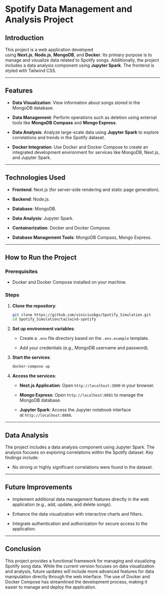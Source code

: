 Spotify Data Management and Analysis Project
============================================

Introduction
------------

This project is a web application developed using **Next.js**, **Node.js**, **MongoDB**, and **Docker**. Its primary purpose is to manage and visualize data related to Spotify songs. Additionally, the project includes a data analysis component using **Jupyter Spark**. The frontend is styled with Tailwind CSS.

* * * * *

Features
--------

-   **Data Visualization**: View information about songs stored in the MongoDB database.

-   **Data Management**: Perform operations such as deletion using external tools like **MongoDB Compass** and **Mongo Express**.

-   **Data Analysis**: Analyze large-scale data using **Jupyter Spark** to explore correlations and trends in the Spotify dataset.

-   **Docker Integration**: Use Docker and Docker Compose to create an integrated development environment for services like MongoDB, Next.js, and Jupyter Spark.

* * * * *

Technologies Used
-----------------

-   **Frontend**: Next.js (for server-side rendering and static page generation).

-   **Backend**: Node.js.

-   **Database**: MongoDB.

-   **Data Analysis**: Jupyter Spark.

-   **Containerization**: Docker and Docker Compose.

-   **Database Management Tools**: MongoDB Compass, Mongo Express.

* * * * *

How to Run the Project
----------------------

### Prerequisites

-   Docker and Docker Compose installed on your machine.

### Steps

1.  **Clone the repository**:

    ```bash
    git clone https://github.com/viniciusbgs/Spotify_Simulation.git
    cd Spotify_Simulation/tailwind-spotify

2.  **Set up environment variables**:

    -   Create a `.env` file directory based on the `.env.example` template.

    -   Add your credentials (e.g., MongoDB username and password).

3.  **Start the services**:

    ```bash
    docker-compose up

4.  **Access the services**:

    -   **Next.js Application**: Open `http://localhost:3000` in your browser.

    -   **Mongo Express**: Open `http://localhost:8081` to manage the MongoDB database.

    -   **Jupyter Spark**: Access the Jupyter notebook interface at `http://localhost:8888`.

* * * * *

Data Analysis
-------------

The project includes a data analysis component using Jupyter Spark. The analysis focuses on exploring correlations within the Spotify dataset. Key findings include:

-   No strong or highly significant correlations were found in the dataset.

* * * * *

Future Improvements
-------------------

-   Implement additional data management features directly in the web application (e.g., add, update, and delete songs).

-   Enhance the data visualization with interactive charts and filters.

-   Integrate authentication and authorization for secure access to the application.

* * * * *

Conclusion
----------

This project provides a functional framework for managing and visualizing Spotify song data. While the current version focuses on data visualization and analysis, future updates will include more advanced features for data manipulation directly through the web interface. The use of Docker and Docker Compose has streamlined the development process, making it easier to manage and deploy the application.
